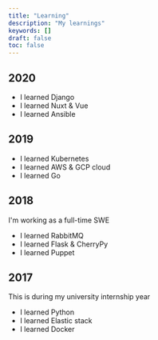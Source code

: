 ```yaml
---
title: "Learning"
description: "My learnings"
keywords: []
draft: false
toc: false
---
```


## 2020

- I learned Django
- I learned Nuxt & Vue
- I learned Ansible

## 2019

- I learned Kubernetes
- I learned AWS & GCP cloud
- I learned Go

## 2018

I'm working as a full-time SWE

- I learned RabbitMQ
- I learned Flask & CherryPy
- I learned Puppet

## 2017

This is during my university internship year

- I learned Python
- I learned Elastic stack
- I learned Docker

